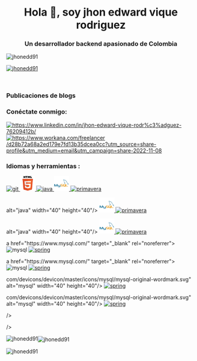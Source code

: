 <h1 align="center">Hola 👋, soy jhon edward vique rodriguez</h1>
<h3 align="center">Un desarrollador backend apasionado de Colombia</h3>

<p align="left"> <img src="https://komarev.com/ghpvc/?username=jhonedd91&label=Profile%20views&color=0e75b6&style=flat" alt="jhonedd91" /> </p>

<p align="left"> <a href=" https://github.com/ryo-ma/github-profile-trofeo"><img src="https://github-perfil-trofeo.vercel.app/?username=jhonedd91" alt="jhonedd91" /> </a> </p>

<p align="left"> <a href="https://twitter.com/" target="blank"><img src="https://img.shields.io /twitter/seguir/?logo=twitter&style=for-the-badge" alt="" /></a> </p>

### Publicaciones de blogs
<!-- BLOG-POST-LIST:START -->
<!-- BLOG-POST-LIST :FIN -->

<h3 align="left">Conéctate conmigo:</h3>
<p align="left">
<a href="https://linkedin.com/in/https://www.linkedin.com/in/jhon-edward-vique-rodr%c3%adguez-76209412b/" target="en blanco"><img align="center" src="https://raw.githubusercontent.com/rahuldkjain/github-profile-readme-generator/master/src/images/icons/Social/linked-in- alt.svg" alt="https://www.linkedin.com/in/jhon-edward-vique-rodr%c3%adguez-76209412b/" height="30" width="40" /></a>
<a href="/https://www.workana.com/freelancer/d28b72a68a2ed179e7fd13b35dcea0cc?utm_source=share-profile&utm_medium=email&utm_campaign=share-2022-11-08" target="blank"><img align="center" src ="https://raw.githubusercontent.com/rahuldkjain/github-profile-readme-generator/master/src/images/icons/Social/rss.svg" alt="https://www.workana.com/freelancer /d28b72a68a2ed179e7fd13b35dcea0cc?utm_source=share-profile&utm_medium=email&utm_campaign=share-2022-11-08" height="30" width="40" /></a>
</p>

<h3 align="left">Idiomas y herramientas :</h3>
<p align="left"> <a href="https://git-scm.com/" target="_blank" rel="noreferrer"> <img src="https://www.vectorlogo.zone/ logos/git-scm/git-scm-icon.svg" alt="git" width="40" height="40"/> </a> <a href="https://www.w3.org/ html/" target="_blank" rel="noreferrer"> <img src="https://raw.githubusercontent.com/devicons/devicon/master/icons/html5/html5-original-wordmark.svg" alt=" html5" width="40" height="40"/> </a> <a href="https://www.java.com" target="_blank" rel="noreferrer"> <img src="https ://raw.githubusercontent.com/devicons/devicon/master/icons/java/java-original.svg" alt="java" width="40" height="40"/> </a> <a href="https://www. mysql.com/" target="_blank" rel="noreferrer"> <img src="https://raw.githubusercontent.com/devicons/devicon/master/icons/mysql/mysql-original-wordmark.svg" alt ="mysql" width="40" height="40"/> </a> <a href="https://spring.io/" target="_blank" rel="noreferrer"> <img src=" https://www.vectorlogo.zone/logos/springio/springio-icon.svg" alt="primavera" ancho="40" altura="40"/> </a> </p>alt="java" width="40" height="40"/> </a> <a href="https://www.mysql.com/" target="_blank" rel="noreferrer"> <img src="https://raw.githubusercontent.com/devicons/devicon/master/icons/mysql/mysql-original-wordmark.svg" alt="mysql" width="40" height="40"/> </ a> <a href="https://spring.io/" target="_blank" rel="noreferrer"> <img src="https://www.vectorlogo.zone/logos/springio/springio-icon. svg" alt="primavera" ancho="40" altura="40"/> </a> </p>alt="java" width="40" height="40"/> </a> <a href="https://www.mysql.com/" target="_blank" rel="noreferrer"> <img src="https://raw.githubusercontent.com/devicons/devicon/master/icons/mysql/mysql-original-wordmark.svg" alt="mysql" width="40" height="40"/> </ a> <a href="https://spring.io/" target="_blank" rel="noreferrer"> <img src="https://www.vectorlogo.zone/logos/springio/springio-icon. svg" alt="primavera" ancho="40" altura="40"/> </a> </p>a href="https://www.mysql.com/" target="_blank" rel="noreferrer"> <img src="https://raw.githubusercontent.com/devicons/devicon/master/icons/mysql /mysql-original-wordmark.svg" alt="mysql" width="40" height="40"/> </a> <a href="https://spring.io/" target="_blank" rel ="noreferrer"> <img src="https://www.vectorlogo.zone/logos/springio/springio-icon.svg" alt="spring" width="40" height="40"/> </a > </p>a href="https://www.mysql.com/" target="_blank" rel="noreferrer"> <img src="https://raw.githubusercontent.com/devicons/devicon/master/icons/mysql /mysql-original-wordmark.svg" alt="mysql" width="40" height="40"/> </a> <a href="https://spring.io/" target="_blank" rel ="noreferrer"> <img src="https://www.vectorlogo.zone/logos/springio/springio-icon.svg" alt="spring" width="40" height="40"/> </a > </p>com/devicons/devicon/master/icons/mysql/mysql-original-wordmark.svg" alt="mysql" width="40" height="40"/> </a> <a href="https:// spring.io/" target="_blank" rel="noreferrer"> <img src="https://www.vectorlogo.zone/logos/springio/springio-icon.svg" alt="spring" width="40 " altura="40"/> </a> </p>com/devicons/devicon/master/icons/mysql/mysql-original-wordmark.svg" alt="mysql" width="40" height="40"/> </a> <a href="https:// spring.io/" target="_blank" rel="noreferrer"> <img src="https://www.vectorlogo.zone/logos/springio/springio-icon.svg" alt="spring" width="40 " altura="40"/> </a> </p>/> </a> </p>/> </a> </p>

<p><img align="left" src="https://github-readme-stats.vercel.app/api/top-langs?username=jhonedd91&show_icons=true&locale=en&layout=compact" alt="jhonedd91" /> </p>

<p> <img align="center" src="https://github-readme-stats.vercel.app/api?username=jhonedd91&show_icons=true&locale=en" alt="jhonedd91" /> </p>

<p><img align="center" src="https://github-readme-streak-stats.herokuapp.com/?user=jhonedd91&" alt="jhonedd91" /></p>

